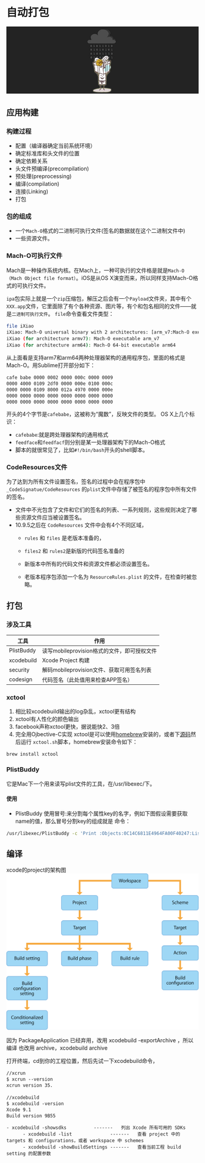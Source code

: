# 自动打包 

![auto_build](/assets/packing/auto_build.jpg)

## 应用构建

### 构建过程
- 配置（编译器确定当前系统环境）
- 确定标准库和头文件的位置
- 确定依赖关系 
- 头文件预编译(precompilation) 
- 预处理(preprocessing) 
- 编译(compilation) 
- 连接(Linking) 
- 打包

### 包的组成
- 一个`Mach-O`格式的二进制可执行文件(签名的数据就在这个二进制文件中)
- 一些资源文件。

### Mach-O可执行文件

Mach是一种操作系统内核。在Mach上，一种可执行的文件格是就是`Mach-O（Mach Object file format）`。iOS是从OS X演变而来，所以同样支持Mach-O格式的可执行文件。

`ipa`包实际上就是一个`zip`压缩包，解压之后会有一个`Payload`文件夹，其中有个`XXX.app`文件，它里面除了有个各种资源、图片等，有个和包名相同的文件——就是`二进制可执行文件`。
`file`命令查看文件类型：
```bash
file iXiao
iXiao: Mach-O universal binary with 2 architectures: [arm_v7:Mach-O executable arm_v7] [arm64]
iXiao (for architecture armv7):	Mach-O executable arm_v7
iXiao (for architecture arm64):	Mach-O 64-bit executable arm64
```
从上面看是支持arm7和arm64两种处理器架构的通用程序包，里面的格式是Mach-O。用Sublime打开部分如下：
```
cafe babe 0000 0002 0000 000c 0000 0009
0000 4000 0109 2df0 0000 000e 0100 000c
0000 0000 0109 8000 012a 4970 0000 000e
0000 0000 0000 0000 0000 0000 0000 0000
0000 0000 0000 0000 0000 0000 0000 0000
``` 

开头的4个字节是`cafebabe`，这被称为“魔数”，反映文件的类型。
OS X上几个标识：

- `cafebabe`:就是跨处理器架构的通用格式
- `feedface`和`feedfacf`则分别是某一处理器架构下的Mach-O格式
- 脚本的就很常见了，比如`#!/bin/bash`开头的shell脚本。

### CodeResources文件

为了达到为所有文件设置签名，签名的过程中会在程序包中 `_CodeSignatue/CodeResources` 的`plist`文件中存储了被签名的程序包中所有文件的签名。

- 文件中不光包含了文件和它们的签名的列表、一系列规则，这些规则决定了哪些资源文件应当被设置签名。
- 10.9.5之后在 `CodeResources` 文件中会有4个不同区域，
  - `rules` 和 `files` 是老版本准备的，
  - `files2` 和 `rules2`是新版的代码签名准备的

  - 新版本中所有的代码文件和资源文件都必须设置签名。
  - 老版本程序包添加一个名为 `ResourceRules.plist` 的文件，在检查时被忽略。



## 打包

### 涉及工具
| 工具 |	作用 |
| --- | --- |
|PlistBuddy |	读写mobileprovision格式的文件，即可授权文件
|xcodebuild |	Xcode Project 构建
|security |	解码mobileprovision文件、获取可用签名列表
|codesign |	代码签名（此处值用来检查APP签名）


### xctool

1. 相比较xcodebuild输出的log杂乱，xctool更有结构
2. xctool有人性化的颜色输出
3. facebook声称xctool更快，据说能快2、3倍
4. 完全用Ojbective-C实现
xctool是可以使用[homebrew](http://brew.sh/)安装的，或者下[源码](https://github.com/facebook/xctool)然后运行 `xctool.sh`脚本，homebrew安装命令如下：

```
brew install xctool
```
### PlistBuddy
它是Mac下一个用来读写plist文件的工具，在/usr/libexec/下。
#### 使用
- PlistBuddy 使用冒号:来分割每个属性key的名字，例如下图假设需要获取name的值，那么冒号分割key的组成就是
命令：
```bash
/usr/libexec/PlistBuddy -c 'Print :Objects:0C14C6811E4964FA00F40247:List:2:name' $plistFile
```

## 编译
xcode的project的架构图
![](/assets/packing/auto_build2.png)

因为 PackageApplication 已经弃用，改用 xcodebuild -exportArchive ，所以 编译 也改用 archive，xcodebuild archive

打开终端，cd到你的工程位置，然后先试一下xcodebuild命令，
```
//xcrun
$ xcrun --version
xcrun version 35.

//xcodebuild
$ xcodebuild -version
Xcode 9.1
Build version 9B55

```
```
- xcodebuild -showsdks          -------   列出 Xcode 所有可用的 SDKs
      - xcodebuild -list              -------   查看 project 中的 targets 和 configurations，或者 workspace 中 schemes
      - xcodebuild -showBuildSettings -------   查看当前工程 build setting 的配置参数
```
